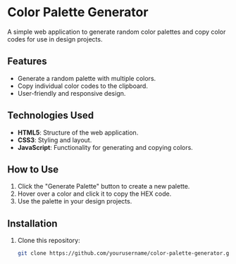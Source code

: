 # Color Palette Generator

A simple web application to generate random color palettes and copy color codes for use in design projects.

## Features
- Generate a random palette with multiple colors.
- Copy individual color codes to the clipboard.
- User-friendly and responsive design.

## Technologies Used
- **HTML5**: Structure of the web application.
- **CSS3**: Styling and layout.
- **JavaScript**: Functionality for generating and copying colors.

## How to Use
1. Click the "Generate Palette" button to create a new palette.
2. Hover over a color and click it to copy the HEX code.
3. Use the palette in your design projects.


## Installation
1. Clone this repository:
   ```bash
   git clone https://github.com/yourusername/color-palette-generator.git
